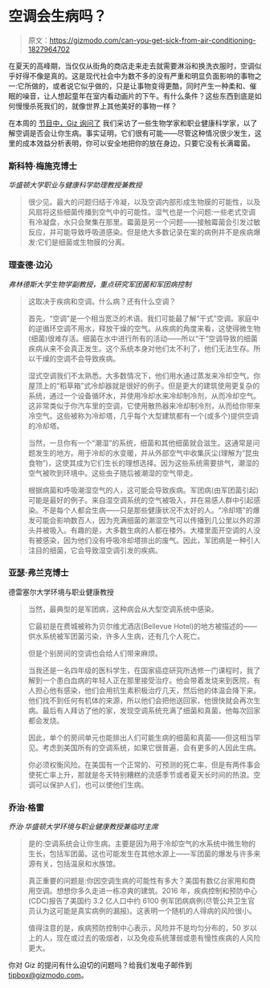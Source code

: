 # 空调会生病吗？

> 原文：<https://gizmodo.com/can-you-get-sick-from-air-conditioning-1827964702>

在夏天的高峰期，当仅仅从街角的商店走来走去就需要淋浴和换洗衣服时，空调似乎好得不像是真的。这是现代社会中为数不多的没有严重和明显负面影响的事物之一:它所做的，或者说它似乎做的，只是让事物变得更酷，同时产生一种柔和、催眠的噪音，让人想起童年在室内看动画片的下午。有什么条件？这些东西到底是如何慢慢杀死我们的，就像世界上其他美好的事物一样？



在本周的 [节目中，Giz 询问了](https://gizmodo.com/tag/giz-asks) 我们采访了一些生物学家和职业健康科学家，以了解空调是否会让你生病。事实证明，它们很有可能——尽管这种情况很少发生，这里的成本效益分析表明，你可以安全地把你的放在身边，只要它没有长满霉菌。

### 斯科特·梅施克博士

*华盛顿大学职业与健康科学助理教授兼教授*

> 很少见。最大的问题归结于冷凝，以及空调内部形成生物膜的可能性，以及风扇将这些细菌传播到空气中的可能性。湿气也是一个问题:一些老式空调有冷凝盘，水只会聚集在那里。霉菌是另一个问题——接触霉菌会引发过敏反应，并可能导致呼吸道感染。但是绝大多数记录在案的病例并不是疾病爆发:它们是细菌或生物膜的分离。

### 理查德·边沁

*弗林德斯大学生物学副教授，重点研究军团菌和军团病控制*

> 这取决于疾病和空调。什么病？还有什么空调？
> 
> 首先，“空调”是一个相当宽泛的术语。我们可能最了解“干式”空调。家庭中的逆循环空调不用水，释放干燥的空气。从疾病的角度来看，这使得微生物(细菌)很难存活。细菌在水中进行所有的活动——所以“干”空调导致的细菌疾病从来不会真正发生。这个系统本身对他们太不利了，他们无法生存。所以干燥的空调不会导致疾病。
> 
> 湿式空调我们不太熟悉。大多数情况下，他们用水通过蒸发来冷却空气。你屋顶上的“稻草箱”式冷却器就是很好的例子。但是更大的建筑使用更复杂的系统，通过一个设备循环水，并使用冷却水来冷却制冷剂，从而冷却空气。这非常类似于你汽车里的空调，它使用散热器来冷却制冷剂，从而给你带来冷空气。这些被称为冷却塔，几乎每个大型建筑都有一个(或多个)提供空调的冷却塔。
> 
> 当然，一旦你有一个“潮湿”的系统，细菌和其他细菌就会滋生。这通常是问题发生的地方。用于冷却的水变暖，并从外部空气中收集灰尘(理解为“昆虫食物”)，这使其成为它们生长的理想选择。因为这些系统需要排气，潮湿的空气被吹到环境中。这些虫子随后被潮湿的空气带走。
> 
> 根据病菌和呼吸潮湿空气的人，这可能会导致疾病。军团病(由军团菌引起)可能是最好的例子。来自湿空调系统的空气被吸入，并在易感人群中引起感染。不是每个人都会生病——只是那些健康状况不太好的人。“冷却塔”的爆发可能会影响数百人，因为充满细菌的潮湿空气可以传播到几公里以外的源头并被吸入。有趣的是，大多数生病的人都在楼外。大楼里面开空调的人没有被感染，因为他们没有呼吸冷却塔排出的废气。因此，军团病是一种引人注目的细菌，它会导致湿空调引发的疾病。

### 亚瑟·弗兰克博士

德雷塞尔大学环境与职业健康教授

> 当然，最典型的是军团病，这种病会从大型空调系统中感染。
> 
> 它最初是在费城被称为贝尔维尤酒店(Bellevue Hotel)的地方被描述的——供水系统被军团菌污染，许多人生病，还有几个人死亡。
> 
> 但是个别房间的空调也会给人们带来麻烦。
> 
> 当我还是一名四年级的医科学生，在国家癌症研究所选修一门课程时，我了解到一个患白血病的年轻人正在那里接受治疗。他会带着发烧来到医院，有人担心他有感染，他们会用抗生素积极治疗几天，然后他的体温会降下来。他们找不到任何有机体的来源，所以他们会把他送回家，他很快就会再次生病。最后有人拜访了他的家，发现空调系统充满了细菌和真菌，他每次回家都会发烧。
> 
> 因此，单个的房间单元也能排出人们可能生病的细菌和真菌——但这相当罕见。考虑到美国所有的空调系统，如果它很普遍，会有更多的人因此生病。
> 
> 你必须权衡风险。在美国有一个正常的、可预测的死亡率，但是有两件事会使死亡率上升，那就是冬天特别糟糕的流感季节或者夏天长时间的热浪。空调可以保护人们，也可以使他们生病。

### 乔治·格雷

*乔治·华盛顿大学环境与职业健康教授兼临时主席*

> 是的:空调系统会让你生病。主要是因为用于冷却空气的水系统中微生物的生长，包括军团菌。这也可能发生在其他水源上——军团菌的爆发与许多来源有关，包括温泉和水族馆。
> 
> 真正重要的问题是:你因空调生病的可能性有多大？美国有数亿台家用和商用空调。想想你多久走进一栋凉爽的建筑。2016 年，疾病控制和预防中心(CDC)报告了美国约 3.2 亿人口中约 6100 例军团病病例(尽管公共卫生官员认为这可能是真实病例的漏报)。这表明一个随机的人得病的风险很小。
> 
> 值得注意的是，疾病预防控制中心表示，风险并不是均匀分布的，50 岁以上的人，现在或过去的吸烟者，以及免疫系统薄弱或患有慢性疾病的人风险更大。

你对 Giz 的提问有什么迫切的问题吗？给我们发电子邮件到 tipbox@gizmodo.com。
